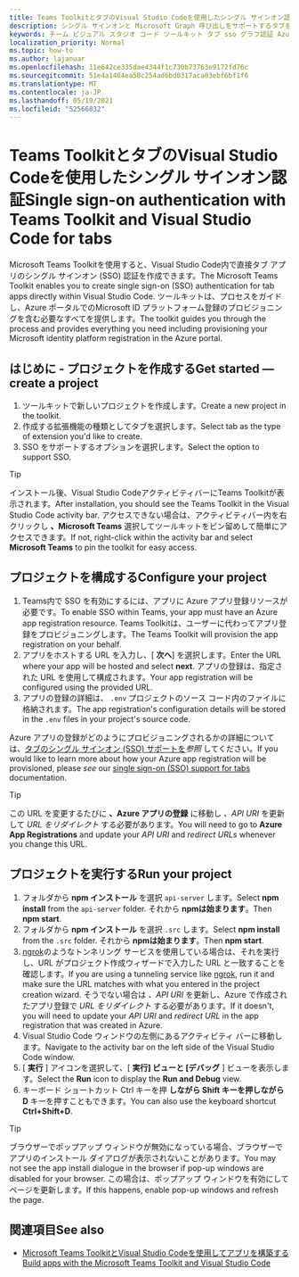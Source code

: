 ```yaml
---
title: Teams ToolkitとタブのVisual Studio Codeを使用したシングル サインオン認証
description: シングル サインオンと Microsoft Graph 呼び出しをサポートするタブを、Visual Studio Code内で直接Microsoft Teams Toolkit
keywords: チーム ビジュアル スタジオ コード ツールキット タブ sso グラフ認証 Azure ID プラットフォーム
localization_priority: Normal
ms.topic: how-to
ms.author: lajanuar
ms.openlocfilehash: 11e642ce335dae4344f1c730b73763e9172fd76c
ms.sourcegitcommit: 51e4a1464ea58c254ad6bd0317aca03ebf6bf1f6
ms.translationtype: MT
ms.contentlocale: ja-JP
ms.lasthandoff: 05/19/2021
ms.locfileid: "52566832"
---
```

# <a name="single-sign-on-authentication-with-teams-toolkit-and-visual-studio-code-for-tabs"></a><span data-ttu-id="85d45-104">Teams ToolkitとタブのVisual Studio Codeを使用したシングル サインオン認証</span><span class="sxs-lookup"><span data-stu-id="85d45-104">Single sign-on authentication with Teams Toolkit and Visual Studio Code for tabs</span></span>

<span data-ttu-id="85d45-105">Microsoft Teams Toolkitを使用すると、Visual Studio Code内で直接タブ アプリのシングル サインオン (SSO) 認証を作成できます。</span><span class="sxs-lookup"><span data-stu-id="85d45-105">The Microsoft Teams Toolkit enables you to create single sign-on (SSO) authentication  for tab apps directly within Visual Studio Code.</span></span> <span data-ttu-id="85d45-106">ツールキットは、プロセスをガイドし、Azure ポータルでのMicrosoft ID プラットフォーム登録のプロビジョニングを含む必要なすべてを提供します。</span><span class="sxs-lookup"><span data-stu-id="85d45-106">The toolkit guides you through the process and provides everything you need including provisioning your Microsoft identity platform registration in the Azure portal.</span></span>

## <a name="get-started--create-a-project"></a><span data-ttu-id="85d45-107">はじめに - プロジェクトを作成する</span><span class="sxs-lookup"><span data-stu-id="85d45-107">Get started — create a project</span></span>

1. <span data-ttu-id="85d45-108">ツールキットで新しいプロジェクトを作成します。</span><span class="sxs-lookup"><span data-stu-id="85d45-108">Create a new project in the toolkit.</span></span>
1. <span data-ttu-id="85d45-109">作成する拡張機能の種類としてタブを選択します。</span><span class="sxs-lookup"><span data-stu-id="85d45-109">Select tab as the type of extension you'd like to create.</span></span>
1. <span data-ttu-id="85d45-110">SSO をサポートするオプションを選択します。</span><span class="sxs-lookup"><span data-stu-id="85d45-110">Select the option to support SSO.</span></span>

> [!TIP]
> <span data-ttu-id="85d45-111">インストール後、Visual Studio CodeアクティビティバーにTeams Toolkitが表示されます。</span><span class="sxs-lookup"><span data-stu-id="85d45-111">After installation, you should see the Teams Toolkit in the Visual Studio Code activity bar.</span></span> <span data-ttu-id="85d45-112">アクセスできない場合は、アクティビティバー内を右クリックし **、Microsoft Teams** 選択してツールキットをピン留めして簡単にアクセスできます。</span><span class="sxs-lookup"><span data-stu-id="85d45-112">If not, right-click within the activity bar and select **Microsoft Teams** to pin the toolkit for easy access.</span></span>

## <a name="configure-your-project"></a><span data-ttu-id="85d45-113">プロジェクトを構成する</span><span class="sxs-lookup"><span data-stu-id="85d45-113">Configure your project</span></span>

1. <span data-ttu-id="85d45-114">Teams内で SSO を有効にするには、アプリに Azure アプリ登録リソースが必要です。</span><span class="sxs-lookup"><span data-stu-id="85d45-114">To enable SSO within Teams, your app must have an Azure app registration resource.</span></span> <span data-ttu-id="85d45-115">Teams Toolkitは、ユーザーに代わってアプリ登録をプロビジョニングします。</span><span class="sxs-lookup"><span data-stu-id="85d45-115">The Teams Toolkit will provision the app registration on your behalf.</span></span>
1. <span data-ttu-id="85d45-116">アプリをホストする URL を入力し、[ **次へ**] を選択します。</span><span class="sxs-lookup"><span data-stu-id="85d45-116">Enter the URL where your app will be hosted and select **next**.</span></span> <span data-ttu-id="85d45-117">アプリの登録は、指定された URL を使用して構成されます。</span><span class="sxs-lookup"><span data-stu-id="85d45-117">Your app registration will be configured using the provided URL.</span></span>
1. <span data-ttu-id="85d45-118">アプリの登録の詳細は、 `.env` プロジェクトのソース コード内のファイルに格納されます。</span><span class="sxs-lookup"><span data-stu-id="85d45-118">The app registration's configuration details will be stored in the `.env` files in your project's source code.</span></span>

<span data-ttu-id="85d45-119">Azure アプリの登録がどのようにプロビジョニングされるかの詳細については、[タブのシングル サインオン (SSO) サポートを](../tabs/how-to/authentication/auth-aad-sso.md)_参照_ してください。</span><span class="sxs-lookup"><span data-stu-id="85d45-119">If you would like to learn more about how your Azure app registration will be provisioned, please _see_  our [single sign-on (SSO) support for tabs](../tabs/how-to/authentication/auth-aad-sso.md) documentation.</span></span>

> [!TIP]
> <span data-ttu-id="85d45-120">この URL を変更するたびに **、Azure アプリの登録** に移動し *、API URI* を更新して *URL をリダイレクト* する必要があります。</span><span class="sxs-lookup"><span data-stu-id="85d45-120">You will need to go to **Azure App Registrations** and update your *API URI* and *redirect URLs* whenever you change this URL.</span></span>

## <a name="run-your-project"></a><span data-ttu-id="85d45-121">プロジェクトを実行する</span><span class="sxs-lookup"><span data-stu-id="85d45-121">Run your project</span></span>

1. <span data-ttu-id="85d45-122">フォルダから **npm インストール** を選択 `api-server` します。</span><span class="sxs-lookup"><span data-stu-id="85d45-122">Select **npm install** from the `api-server` folder.</span></span> <span data-ttu-id="85d45-123">それから **npmは始まります**。</span><span class="sxs-lookup"><span data-stu-id="85d45-123">Then **npm start**.</span></span>
1. <span data-ttu-id="85d45-124">フォルダから **npm インストール** を選択 `.src` します。</span><span class="sxs-lookup"><span data-stu-id="85d45-124">Select **npm install** from the `.src` folder.</span></span> <span data-ttu-id="85d45-125">それから **npmは始まります**。</span><span class="sxs-lookup"><span data-stu-id="85d45-125">Then **npm start**.</span></span>
1. <span data-ttu-id="85d45-126">[ngrok](https://ngrok.com/)のようなトンネリング サービスを使用している場合は、それを実行し、URL がプロジェクト作成ウィザードで入力した URL と一致することを確認します。</span><span class="sxs-lookup"><span data-stu-id="85d45-126">If you are using a tunneling service like [ngrok](https://ngrok.com/), run it and make sure the URL matches with what you entered in the project creation wizard.</span></span> <span data-ttu-id="85d45-127">そうでない場合は _、API URI_ を更新し、Azure で作成されたアプリ登録で _URL をリダイレクト_ する必要があります。</span><span class="sxs-lookup"><span data-stu-id="85d45-127">If it doesn't, you will need to update your _API URI_ and _redirect URL_ in the app registration that was created in Azure.</span></span>
1. <span data-ttu-id="85d45-128">Visual Studio Code ウィンドウの左側にあるアクティビティ バーに移動します。</span><span class="sxs-lookup"><span data-stu-id="85d45-128">Navigate to the activity bar on the left side of the Visual Studio Code window.</span></span>
1. <span data-ttu-id="85d45-129">[ **実行** ] アイコンを選択して、[ **実行] ビューと [デバッグ** ] ビューを表示します。</span><span class="sxs-lookup"><span data-stu-id="85d45-129">Select the **Run** icon to display the **Run and Debug** view.</span></span>
1. <span data-ttu-id="85d45-130">キーボード ショートカット Ctrl キーを押 **しながら Shift キーを押しながら D** キーを押すこともできます。</span><span class="sxs-lookup"><span data-stu-id="85d45-130">You can also use the keyboard shortcut **Ctrl+Shift+D**.</span></span>

> [!TIP]
> <span data-ttu-id="85d45-131">ブラウザーでポップアップ ウィンドウが無効になっている場合、ブラウザーでアプリのインストール ダイアログが表示されないことがあります。</span><span class="sxs-lookup"><span data-stu-id="85d45-131">You may not see the app install dialogue in the browser if pop-up windows are disabled for your browser.</span></span> <span data-ttu-id="85d45-132">この場合は、ポップアップ ウィンドウを有効にしてページを更新します。</span><span class="sxs-lookup"><span data-stu-id="85d45-132">If this happens, enable pop-up windows and refresh the page.</span></span>

## <a name="see-also"></a><span data-ttu-id="85d45-133">関連項目</span><span class="sxs-lookup"><span data-stu-id="85d45-133">See also</span></span>

- [<span data-ttu-id="85d45-134">Microsoft Teams ToolkitとVisual Studio Codeを使用してアプリを構築する</span><span class="sxs-lookup"><span data-stu-id="85d45-134">Build apps with the Microsoft Teams Toolkit and Visual Studio Code</span></span>](visual-studio-code-overview.md)
